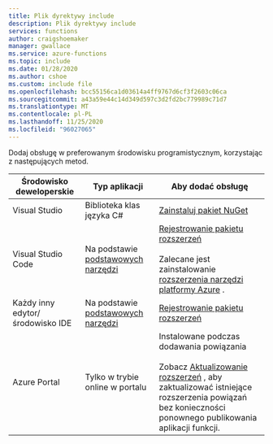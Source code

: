 ```yaml
---
title: Plik dyrektywy include
description: Plik dyrektywy include
services: functions
author: craigshoemaker
manager: gwallace
ms.service: azure-functions
ms.topic: include
ms.date: 01/28/2020
ms.author: cshoe
ms.custom: include file
ms.openlocfilehash: bcc55156ca1d03614a4ff9767d6cf3f2603c06ca
ms.sourcegitcommit: a43a59e44c14d349d597c3d2fd2bc779989c71d7
ms.translationtype: MT
ms.contentlocale: pl-PL
ms.lasthandoff: 11/25/2020
ms.locfileid: "96027065"
---
```

Dodaj obsługę w preferowanym środowisku programistycznym, korzystając z następujących metod.

| Środowisko deweloperskie  | Typ aplikacji      | Aby dodać obsługę |
|--------------------------|-----------------------|----------------|
| Visual Studio            | Biblioteka klas języka C#      | [Zainstaluj pakiet NuGet](../articles/azure-functions/functions-bindings-register.md#vs) |
| Visual Studio Code       | Na podstawie [podstawowych narzędzi](../articles/azure-functions/functions-run-local.md) | [Rejestrowanie pakietu rozszerzeń](../articles/azure-functions/functions-bindings-register.md#extension-bundles)<br><br>Zalecane jest zainstalowanie [rozszerzenia narzędzi platformy Azure](https://marketplace.visualstudio.com/items?itemName=ms-vscode.vscode-node-azure-pack) . |
| Każdy inny edytor/środowisko IDE     | Na podstawie [podstawowych narzędzi](../articles/azure-functions/functions-run-local.md) | [Rejestrowanie pakietu rozszerzeń](../articles/azure-functions/functions-bindings-register.md#extension-bundles) |
| Azure Portal             | Tylko w trybie online w portalu | Instalowane podczas dodawania powiązania<br /><br /> Zobacz [Aktualizowanie rozszerzeń](../articles/azure-functions/functions-bindings-register.md) , aby zaktualizować istniejące rozszerzenia powiązań bez konieczności ponownego publikowania aplikacji funkcji. |